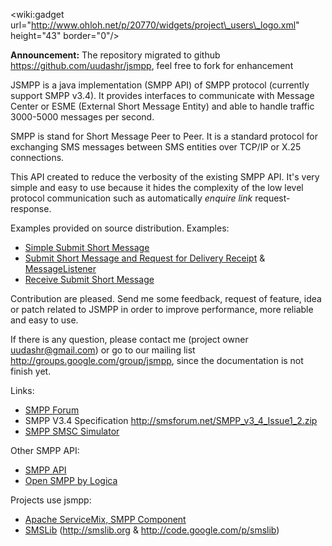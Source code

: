 &lt;wiki:gadget url="http://www.ohloh.net/p/20770/widgets/project\_users\_logo.xml" height="43" border="0"/&gt;

**Announcement:** The repository migrated to github https://github.com/uudashr/jsmpp, feel free to fork for enhancement

JSMPP is a java implementation (SMPP API) of SMPP protocol (currently support SMPP v3.4). It provides interfaces to communicate with Message Center or ESME (External Short Message Entity) and able to handle traffic 3000-5000 messages per second.

SMPP is stand for Short Message Peer to Peer. It is a standard protocol for exchanging SMS messages between SMS entities over TCP/IP or X.25 connections.

This API created to reduce the verbosity of the existing SMPP API. It's very simple and easy to use because it hides the complexity of the low level protocol communication such as automatically _enquire link_ request-response.

Examples provided on source distribution.
Examples:
  * [Simple Submit Short Message](http://code.google.com/p/jsmpp/source/browse/trunk/src/java/examples/org/jsmpp/examples/SimpleSubmitExample.java)
  * [Submit Short Message and Request for Delivery Receipt](http://code.google.com/p/jsmpp/source/browse/trunk/src/java/examples/org/jsmpp/examples/SimpleSubmitRegisteredExample.java) & [MessageListener](http://code.google.com/p/jsmpp/source/browse/trunk/src/java/examples/org/jsmpp/examples/MessageReceiverListenerImpl.java)
  * [Receive Submit Short Message](http://code.google.com/p/jsmpp/source/browse/trunk/src/java/examples/org/jsmpp/examples/ReceiveSubmittedMessageExample.java)

Contribution are pleased. Send me some feedback, request of feature, idea or patch related to JSMPP in order to improve performance, more reliable and easy to use.

If there is any question, please contact me (project owner uudashr@gmail.com) or go to our mailing list http://groups.google.com/group/jsmpp, since the documentation is not finish yet.

Links:
  * [SMPP Forum](http://smsforum.net/)
  * SMPP V3.4 Specification http://smsforum.net/SMPP_v3_4_Issue1_2.zip
  * [SMPP SMSC Simulator](http://www.seleniumsoftware.com/downloads.html)

Other SMPP API:
  * [SMPP API](http://smppapi.sourceforge.net/)
  * [Open SMPP by Logica](http://opensmpp.logica.com/introhtml/menu.htm)

Projects use jsmpp:
  * [Apache ServiceMix, SMPP Component](http://servicemix.apache.org/servicemix-smpp.html)
  * [SMSLib](http://smslib.org) (http://smslib.org & http://code.google.com/p/smslib)